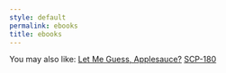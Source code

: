 ```yaml
---
style: default
permalink: ebooks
title: ebooks
---
```

You may also like:
[Let Me Guess, Applesauce?](http://scp-wiki.net/let-me-guess-applesauce)
[SCP-180](http://scp-wiki.net/scp-180)